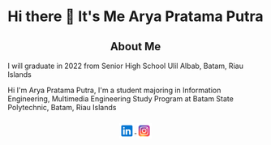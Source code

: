 <h1 align="center">Hi there 👋 It's Me Arya Pratama Putra</h1>

<!--
**AryaPratamaPutra-10/AryaPratamaPutra-10** is a ✨ _special_ ✨ repository because its `README.md` (this file) appears on your GitHub profile.

Here are some ideas to get you started:

- 🔭 I’m currently working on ...
- 🌱 I’m currently learning **at Batam State Polytechnic**
- 👯 I’m looking to collaborate on ...
- 🤔 I’m looking for help with ...
- 💬 Ask me about ...
- 📫 How to reach me: **aryaaja6104@gmail.com**
- 😄 Pronouns: ...
- ⚡ Fun fact: ...
-->

<h2 align="center">About Me</h2>

<p1 align="center">I will graduate in 2022 from Senior High School Ulil Albab, Batam, Riau Islands </p1>

<p2 align="center">Hi I'm Arya Pratama Putra, I'm a student majoring in Information Engineering, Multimedia Engineering Study Program at Batam State Polytechnic, Batam, Riau Islands </p2>

<h3 align="center">


<p align="center">
<a href="https://www.linkedin.com/in/arya-pratama-putra-910772250/" target="blank"><img align="center" src="LinkeidnIcon.png" height="30" width="30" /> </a>
<a href="https://www.instagram.com/aryapratamaaputra?igsh=MW93M3Vtbjc5c3k5Zg%3D%3D&utm_source=qr" target="blank"><img align="center" src="InstagramIcon.png" height="30" width="30" /> </a>
</p>